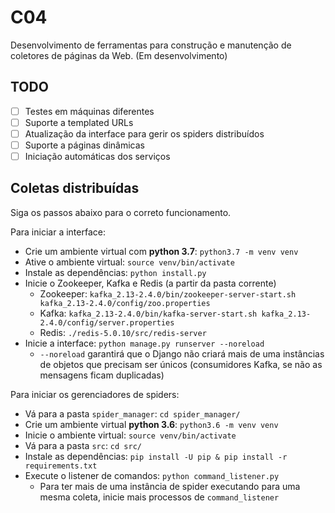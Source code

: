 # C04

Desenvolvimento de ferramentas para construção e manutenção de coletores de páginas da Web. (Em desenvolvimento)

## TODO

- [ ] Testes em máquinas diferentes
- [ ] Suporte a templated URLs
- [ ] Atualização da interface para gerir os spiders distribuídos
- [ ] Suporte a páginas dinâmicas
- [ ] Iniciação automáticas dos serviços

## Coletas distribuídas

Siga os passos abaixo para o correto funcionamento.

Para iniciar a interface:

- Crie um ambiente virtual com **python 3.7**: `python3.7 -m venv venv`
- Ative o ambiente virtual: `source venv/bin/activate`
- Instale as dependências: `python install.py`
- Inicie o Zookeeper, Kafka e Redis (a partir da pasta corrente)
    - Zookeeper: `kafka_2.13-2.4.0/bin/zookeeper-server-start.sh kafka_2.13-2.4.0/config/zoo.properties`
    - Kafka: `kafka_2.13-2.4.0/bin/kafka-server-start.sh kafka_2.13-2.4.0/config/server.properties`
    - Redis: `./redis-5.0.10/src/redis-server`
- Inicie a interface: `python manage.py runserver --noreload`
    - `--noreload` garantirá que o Django não criará mais de uma instâncias de objetos que precisam ser únicos (consumidores Kafka, se não as mensagens ficam duplicadas)

Para iniciar os gerenciadores de spiders:
- Vá para a pasta `spider_manager`: `cd spider_manager/`
- Crie um ambiente virtual **python 3.6**: `python3.6 -m venv venv`
- Inicie o ambiente virtual: `source venv/bin/activate`
- Vá para a pasta `src`: `cd src/`
- Instale as dependências: `pip install -U pip & pip install -r requirements.txt`
- Execute o listener de comandos: `python command_listener.py`
    - Para ter mais de uma instância de spider executando para uma mesma coleta, inicie mais processos de `command_listener`

   
<!-- 
Existem 4 tipos de coletores bases, que podem ser personalizados através da interface feita em django:
1. Coletor de páginas estáticas
2. Coletor de páginas dinâmicas ou onde é necessário interagir com formulários.
3. Coletor para coleta de arquivos
4. Coletor para coleta de conjunto de arquivos

Os coletores são desenvolvidos em Scrapy em conjunto com Puppeteer para o caso de páginas dinâmicas. O gerenciamento dos coletores é feito com o Scrapy-cluster.

Dentre as funcionalidades disponíveis para os coletores, temos:
- Mecanismos para camuflagem dos coletores, como rotação de endereço de IP e gerenciamento de cookies.
- Mecanismos para tentar contornar Captchas e outras formas de bloqueio
- Ferramentas para gerar endereços automaticamente através de templates
- Ferramentas para extração e conversão de dados

Os coletores também podem ser gerenciados através de uma API RESTful.

## Instalação

Para usar o programa é necessário um _virtualenv_ ou uma máquina apenas com **Python 3.7+**, de maneira que os comandos _"python"_ referencie o Python 3.7+, e _"pip"_ procure a instalação de pacotes também do Python 3.7+.

Alguns serviços necessitam que o Java esteja rodando no sistema, o mesmo pode ser instalado por 
```
sudo apt install default-jre  
```

Para instalar todos os programas e suas dependencias execute o script install.py.
```
python install.py
```

Se deseja instalar apenas algum dos módulos implementados como o módulo de extração de parâmetros de formulários, navegue até a pasta do módulo e execute pip install:
```
cd src/form-parser
pip install .
```

## Execução

Para execução da interface basta executar o seguinte comando:
```
python run.py
```

E então basta acessar _http://localhost:8000/_

Se quiser acessar o programa através da rede, execute:
```
python run.py 0.0.0.0:8000
```
E então use o IP da máquina onde a interface está sendo executada para acessá-la. Por exemplo, se a máquina onde você rodou o comando acima tem endereço de IP _1.2.3.4_, e esse endereço é visível para sua máquina através da rede, você pode acessar _http://1.2.3.4:8000/_.


## Execução com Docker (standalone)

Antes de tudo, assegure-se de que o Docker está devidamente instalado no seu computador. Caso precise de instruições de como fazer isso, o seguinte link pode auxiliar nesse processo: https://docs.docker.com/get-docker/

Para instalação do sistema é necessário montar a imagem a partir do Dockerfile, para isso execute o seguinte comando a partir da raiz do repositório:
```
sudo docker build -t c01 .
```

Em seguida, é necessário executar a imagem. Ainda na raiz do respositório execute o comando responsável por isso:
```
sudo docker run --mount type=bind,source="$(pwd)/data",target=/data -p 8000:8000 -t c01
```

O comando acima garante que o container terá acesso ao disco da máquina, e esse aceso foi feito através da ligação da raiz do respositório com a raiz da imagem. Ou seja, ao configurar coletores com o seguinte caminho "/data/nome_coletor", os dados estarão sendo salvos na verdade no seguinte diretório da máquina: "caminho_da_raiz_repositório>/data/nome_coletor". É possível alterar o diretório na máquina hospedeira, para isso, basta alterar o trecho "$(pwd)" do comando para o diretório desejado.

Ao final do processo, basta acessar _http://localhost:8000/_


## Fluxo de interação com a interface
![Fluxograma](fluxo_interface_coletor_20200625.png) -->
